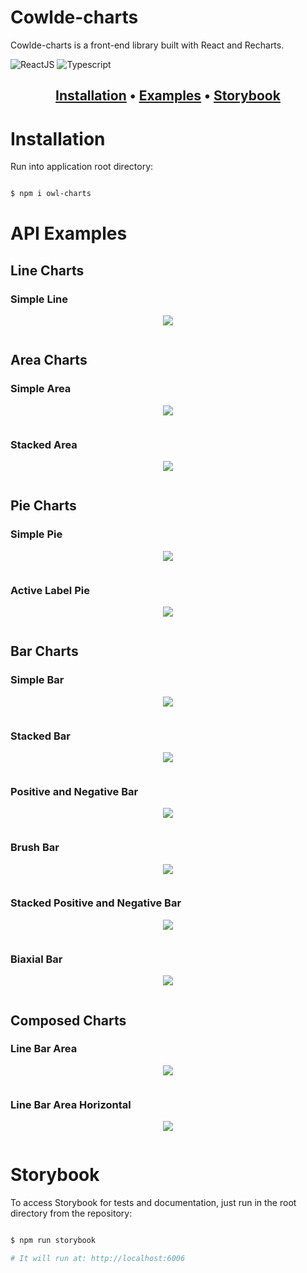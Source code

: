# Cowlde-charts

Cowlde-charts is a front-end library built with React and Recharts.

![ReactJS](https://img.shields.io/badge/React-20232A?style=for-the-badge&logo=react&logoColor=61DAFB)
![Typescript](https://img.shields.io/badge/TypeScript-007ACC?style=for-the-badge&logo=typescript&logoColor=white)

<h2 align="center">
 <a href="#Installation">Installation</a> • 
 <a href="#Examples">Examples</a> • 
  <a href="#Storybook">Storybook</a> 
</h2>

# Installation

Run into application root directory:

```bash

$ npm i owl-charts

```

# API Examples

## Line Charts

### Simple Line

<p align="center">
    <img src="https://user-images.githubusercontent.com/74063350/232964170-624dd01e-d899-4d11-a1d6-26d721dc306e.png">
</p>

```bash


```

## Area Charts

### Simple Area

<p align="center">
    <img src="https://user-images.githubusercontent.com/74063350/232964301-0290854d-e20b-4629-b7e7-4cb47e2a929c.png">
</p>

```bash


```

### Stacked Area

<p align="center">
    <img src="https://user-images.githubusercontent.com/74063350/232964383-06742add-aee5-428f-9a79-dd5e26e916e3.png">
</p>

```bash


```

## Pie Charts

### Simple Pie

<p align="center">
    <img src="https://user-images.githubusercontent.com/74063350/232964405-ddfd2c1a-b047-49fb-b8e6-e5d887544abb.png">
</p>

```bash


```

### Active Label Pie

<p align="center">
    <img src="https://user-images.githubusercontent.com/74063350/232964422-a0018480-ef3d-4968-95b5-4a3be832a792.png">
</p>

```bash


```

## Bar Charts

### Simple Bar

<p align="center">
    <img src="https://user-images.githubusercontent.com/74063350/232964465-b5b37b90-bec4-4b8e-90e1-7c29118312ca.png">
</p>

```bash


```

### Stacked Bar

<p align="center">
    <img src="https://user-images.githubusercontent.com/74063350/232964505-1ddc9129-5f44-4284-8902-7ed25c0293af.png">
</p>

```bash


```

### Positive and Negative Bar

<p align="center">
    <img src="https://user-images.githubusercontent.com/74063350/232964602-daa8794c-0fd6-4484-a590-fe4f9cb8fdb8.png">
</p>

```bash


```

### Brush Bar

<p align="center">
    <img src="https://user-images.githubusercontent.com/74063350/232964847-45e184f8-abeb-4def-8d6a-7a89b5b4e2f5.png">
</p>

```bash


```

### Stacked Positive and Negative Bar

<p align="center">
    <img src="https://user-images.githubusercontent.com/74063350/232964825-0fb42a67-6b2a-4c17-b58a-56a7cc0c18ac.png">
</p>

```bash


```

### Biaxial Bar

<p align="center">
    <img src="https://user-images.githubusercontent.com/74063350/232964863-a7f14d46-a41c-44d9-8a6c-95e90dede076.png">
</p>

```bash


```

## Composed Charts

### Line Bar Area 

<p align="center">
    <img src="https://user-images.githubusercontent.com/74063350/232964881-74f87269-2d59-4baf-89ef-e569f1b64e11.png">
</p>

```bash


```

### Line Bar Area Horizontal

<p align="center">
    <img src="https://user-images.githubusercontent.com/74063350/232964889-938df03f-105e-44f5-b0cd-b281deebb47d.png">
</p>

```bash


```

# Storybook

To access Storybook for tests and documentation, just run in the root directory from the repository:

```bash

$ npm run storybook

# It will run at: http://localhost:6006

```
